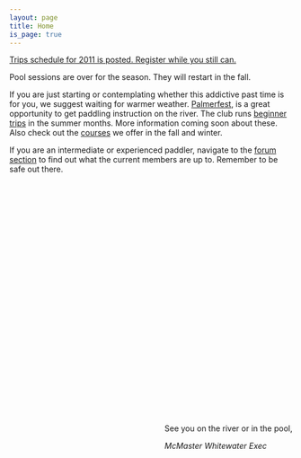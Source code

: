 ```yaml
---
layout: page
title: Home
is_page: true
---
```


 
[Trips schedule for 2011 is posted. Register while you still can.](trips.html)
 
Pool sessions are over for the season. They will  restart in the fall.

If you are just starting or contemplating whether this addictive past time is for you, we suggest waiting for warmer weather. [Palmerfest](http://paddlerco-op.com/content/make-reservation-0), is a great opportunity to get paddling instruction on the river.  The club runs [beginner trips](http://www2.mcmasterwhitewater.ca/trips.html) in the summer months. More information coming soon about these. Also check out the [courses](courses.html) we offer in the fall and winter. 

If you are an intermediate or experienced paddler, navigate to the [forum section](http://mcmasterwhitewater.ca/forum) to find out what the current members are up to. Remember to be safe out there.
 

<!-- ++Rotating images++ -->

<script src="js/jquery.js">
</script>
<script src="js/picasa.js">
</script>
<script src="js/rotateIndexImage.js">
</script>
<!-- ++End of image Rotating images++ -->                	

 
<div id='pictureDiv' style='margin:0 auto;height:400px;width:800px;'>
  <!--img id='picture' style='position:relative;' src="images/0708pic.jpg"/-->
</div>
<br/>
<div style='float:right;'>
<p>See you on the river or in the pool,</p>
<i>McMaster Whitewater Exec</i>
</div>




